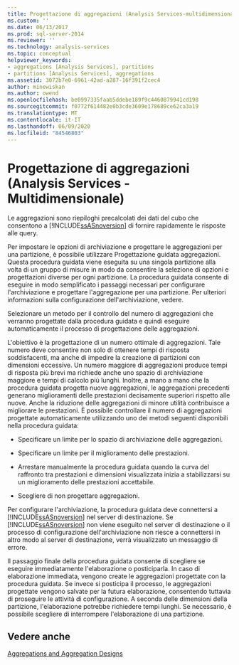 ```yaml
---
title: Progettazione di aggregazioni (Analysis Services-multidimensionale) | Microsoft Docs
ms.custom: ''
ms.date: 06/13/2017
ms.prod: sql-server-2014
ms.reviewer: ''
ms.technology: analysis-services
ms.topic: conceptual
helpviewer_keywords:
- aggregations [Analysis Services], partitions
- partitions [Analysis Services], aggregations
ms.assetid: 3072b7e0-6961-42ad-a287-16f391f2cec4
author: minewiskan
ms.author: owend
ms.openlocfilehash: be0997335faab5ddebe189f9c4460879941cd198
ms.sourcegitcommit: f0772f614482e0b3cde3609e178689ce62ca3a19
ms.translationtype: MT
ms.contentlocale: it-IT
ms.lasthandoff: 06/09/2020
ms.locfileid: "84546803"
---
```

# <a name="designing-aggregations-analysis-services---multidimensional"></a>Progettazione di aggregazioni (Analysis Services - Multidimensionale)
  Le aggregazioni sono riepiloghi precalcolati dei dati del cubo che consentono a [!INCLUDE[ssASnoversion](../../includes/ssasnoversion-md.md)] di fornire rapidamente le risposte alle query.  
  
 Per impostare le opzioni di archiviazione e progettare le aggregazioni per una partizione, è possibile utilizzare Progettazione guidata aggregazioni. Questa procedura guidata viene eseguita su una singola partizione alla volta di un gruppo di misure in modo da consentire la selezione di opzioni e progettazioni diverse per ogni partizione. La procedura guidata consente di eseguire in modo semplificato i passaggi necessari per configurare l'archiviazione e progettare l'aggregazione per una partizione. Per ulteriori informazioni sulla configurazione dell'archiviazione, vedere.  
  
 Selezionare un metodo per il controllo del numero di aggregazioni che verranno progettate dalla procedura guidata e quindi eseguire automaticamente il processo di progettazione delle aggregazioni.  
  
 L'obiettivo è la progettazione di un numero ottimale di aggregazioni. Tale numero deve consentire non solo di ottenere tempi di risposta soddisfacenti, ma anche di impedire la creazione di partizioni con dimensioni eccessive. Un numero maggiore di aggregazioni produce tempi di risposta più brevi ma richiede anche uno spazio di archiviazione maggiore e tempi di calcolo più lunghi. Inoltre, a mano a mano che la procedura guidata progetta nuove aggregazioni, le aggregazioni precedenti generano miglioramenti delle prestazioni decisamente superiori rispetto alle nuove. Anche la riduzione delle aggregazioni di minore utilità contribuisce a migliorare le prestazioni. È possibile controllare il numero di aggregazioni progettate automaticamente utilizzando uno dei metodi seguenti disponibili nella procedura guidata:  
  
-   Specificare un limite per lo spazio di archiviazione delle aggregazioni.  
  
-   Specificare un limite per il miglioramento delle prestazioni.  
  
-   Arrestare manualmente la procedura guidata quando la curva del raffronto tra prestazioni e dimensioni visualizzata inizia a stabilizzarsi su un miglioramento delle prestazioni accettabile.  
  
-   Scegliere di non progettare aggregazioni.  
  
 Per configurare l'archiviazione, la procedura guidata deve connettersi a [!INCLUDE[ssASnoversion](../../includes/ssasnoversion-md.md)] nel server di destinazione. Se [!INCLUDE[ssASnoversion](../../includes/ssasnoversion-md.md)] non viene eseguito nel server di destinazione o il processo di configurazione dell'archiviazione non riesce a connettersi in altro modo al server di destinazione, verrà visualizzato un messaggio di errore.  
  
 Il passaggio finale della procedura guidata consente di scegliere se eseguire immediatamente l'elaborazione o posticiparla. In caso di elaborazione immediata, vengono create le aggregazioni progettate con la procedura guidata. Se invece si posticipa il processo, le aggregazioni progettate vengono salvate per la futura elaborazione, consentendo tuttavia di proseguire le attività di configurazione. A seconda delle dimensioni della partizione, l'elaborazione potrebbe richiedere tempi lunghi. Se necessario, è possibile scegliere di interrompere l'elaborazione di una partizione.  
  
## <a name="see-also"></a>Vedere anche  
 [Aggregations and Aggregation Designs](../multidimensional-models-olap-logical-cube-objects/aggregations-and-aggregation-designs.md)  
  
  
